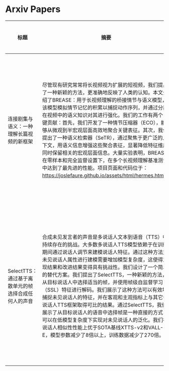 # Arxiv Papers

| 标题  | 摘要 | 作者 | PDF链接 | 代码仓库 | Title | Abstract | 
|-------|---------|----------|-----------|------------------|--------------------|---------|
| 连接剧集与语义：一种理解长篇视频的新框架 | 尽管现有研究常常将长视频视为扩展的短视频，我们提出了一种新颖的方法，更准确地反映了人类的认知。本文介绍了BREASE：用于长视频理解的桥接情节与语义模型，该模型模拟情节记忆的积累以捕捉动作序列，并通过分散在视频中的语义知识对其进行强化。我们的工作有两个关键贡献：首先，我们开发了一种情节压缩器（ECO），能够从微观到半宏观层面高效地聚合关键表征。其次，我们提出了一种语义检索器（SeTR），通过聚焦于更广泛的上下文，用语义信息增强这些聚合表征，显著降低特征维度同时保留相关的宏观层面信息。大量实验表明，BREASE在零样本和完全监督设置下，在多个长视频理解基准测试中达到了最先进的性能。项目页面和代码位于：https://joslefaure.github.io/assets/html/hermes.html。 | Gueter Josmy Faure | [PDF](http://arxiv.org/pdf/2408.17443v1) | N/A | Bridging Episodes and Semantics: A Novel Framework for Long-Form Video Understanding | While existing research often treats long-form videos as extended short videos, we propose a novel approach that more accurately reflects human cognition. This paper introduces BREASE: BRidging Episodes And SEmantics for Long-Form Video Understanding, a model that simulates episodic memory accumulation to capture action sequences and reinforces them with semantic knowledge dispersed throughout the video. Our work makes two key contributions: First, we develop an Episodic COmpressor (ECO) that efficiently aggregates crucial representations from micro to semi-macro levels. Second, we propose a Semantics reTRiever (SeTR) that enhances these aggregated representations with semantic information by focusing on the broader context, dramatically reducing feature dimensionality while preserving relevant macro-level information. Extensive experiments demonstrate that BREASE achieves state-of-the-art performance across multiple long video understanding benchmarks in both zero-shot and fully-supervised settings. The project page and code are at: https://joslefaure.github.io/assets/html/hermes.html. |
| SelectTTS：通过基于离散单元的帧选择合成任何人的声音 | 合成未见发言者的声音是多说话人文本到语音（TTS）中持续存在的挑战。大多数多说话人TTS模型依赖于在训练期间通过说话人调节来建模说话人特征。通过这种方法对未见说话人属性进行建模需要增加模型复杂度，这使得重现结果和改进结果变得具有挑战性。我们设计了一个简单的替代方案。我们提出了SelectTTS，一种新颖的方法，从目标说话人中选择适当的帧，并使用帧级自监督学习（SSL）特征进行解码。我们展示了这种方法可以有效地捕捉未见说话人的特征，并在客观和主观指标上与其它多说话人TTS框架取得可比的结果。通过SelectTTS，我们展示了从目标说话人的语音中选择帧是一种直接的方式，可以在低模型复杂度下实现对未见说话人的泛化。我们在说话人相似性性能上优于SOTA基线XTTS-v2和VALL-E，模型参数减少了8倍以上，训练数据减少了270倍。 | Ismail Rasim Ulgen | [PDF](http://arxiv.org/pdf/2408.17432v1) | N/A | SelectTTS: Synthesizing Anyone's Voice via Discrete Unit-Based Frame Selection | Synthesizing the voices of unseen speakers is a persisting challenge in multi-speaker text-to-speech (TTS). Most multi-speaker TTS models rely on modeling speaker characteristics through speaker conditioning during training. Modeling unseen speaker attributes through this approach has necessitated an increase in model complexity, which makes it challenging to reproduce results and improve upon them. We design a simple alternative to this. We propose SelectTTS, a novel method to select the appropriate frames from the target speaker and decode using frame-level self-supervised learning (SSL) features. We show that this approach can effectively capture speaker characteristics for unseen speakers, and achieves comparable results to other multi-speaker TTS frameworks in both objective and subjective metrics. With SelectTTS, we show that frame selection from the target speaker's speech is a direct way to achieve generalization in unseen speakers with low model complexity. We achieve better speaker similarity performance than SOTA baselines XTTS-v2 and VALL-E with over an 8x reduction in model parameters and a 270x reduction in training data |
